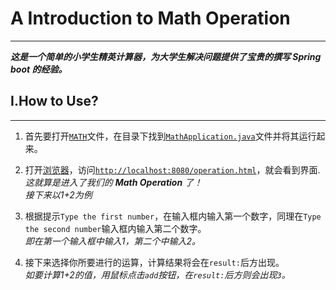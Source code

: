 # A Introduction to Math Operation

---

***这是一个简单的小学生精英计算器，为大学生解决问题提供了宝贵的撰写 Spring boot 的经验。***

## Ⅰ.How to Use?

***

1. 首先要打开<u>`MATH`</u>文件，在目录下找到<u>`MathApplication.java`</u>文件并将其运行起来。

2. 打开<u>浏览器</u>，访问<u>`http://localhost:8080/operation.html`</u>，就会看到界面.
*这就算是进入了我们的 **Math Operation** 了！    
接下来以1+2为例*

3. 根据提示`Type the first number`，在输入框内输入第一个数字，同理在`Type the second number`输入框内输入第二个数字。       
   *即在第一个输入框中输入1，第二个中输入2。*

4. 接下来选择你所要进行的运算，计算结果将会在`result:`后方出现。             
   *如要计算1+2的值，用鼠标点击`add`按钮，在`result:`后方则会出现`3`。*
